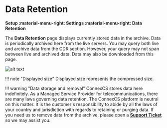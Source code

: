 # Data Retention
**Setup :material-menu-right: Settings :material-menu-right: Data Retention**

The **Data Retention** page displays currently stored data in the archive. Data is periodically archived here from the live servers. You may query both live and archive data from the CDR section. However, your query may not span between live and archived data. Data may also be downloaded from this page. 

![alt text][data-retention]

!!! note "Displayed size"
    Displayed size represents the compressed size. 


!!! warning "Data storage and removal"
    ConnexCS stores data here indefinitely. As a Managed Service Provider for telecommunications, there are many laws governing data retention. The ConnexCS platform is neutral on this matter. It is the customer's responsibility to abide by all the laws of your country and jurisdiction with regards to retaining or purging data. If you need us to remove data from the archive, please open a **[Support Ticket](https://docs.connexcs.com/reporting-problems/#tickets)** so we may assist you. 

[data-retention]: /setup/img/data-retention.png "Data Retention"
